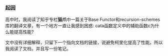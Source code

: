 ### 起因

高中时，我阅读了知乎专栏**猫爪**中一篇关于Base Functor和recursion-schemes库的翻译文章，有一个地方一直让我感到困惑: cata函数定义中的辅助函数c为什么能提高性能?

文中没有详细解释，只留下一个指向文档的链接，说避免柯里化提高了性能。所以我阅读了文档，并且写一份笔记。



